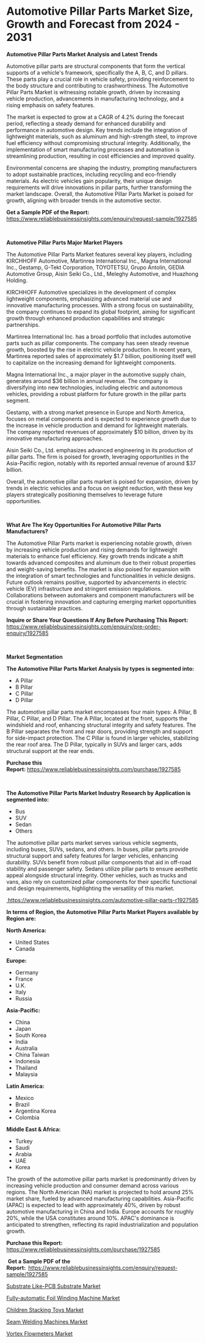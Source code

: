 <p><h1>Automotive Pillar Parts Market Size, Growth and Forecast from 2024 - 2031</h1></p><p><strong>Automotive Pillar Parts Market Analysis and Latest Trends</strong></p>
<p><p>Automotive pillar parts are structural components that form the vertical supports of a vehicle's framework, specifically the A, B, C, and D pillars. These parts play a crucial role in vehicle safety, providing reinforcement to the body structure and contributing to crashworthiness. The Automotive Pillar Parts Market is witnessing notable growth, driven by increasing vehicle production, advancements in manufacturing technology, and a rising emphasis on safety features.</p><p>The market is expected to grow at a CAGR of 4.2% during the forecast period, reflecting a steady demand for enhanced durability and performance in automotive design. Key trends include the integration of lightweight materials, such as aluminum and high-strength steel, to improve fuel efficiency without compromising structural integrity. Additionally, the implementation of smart manufacturing processes and automation is streamlining production, resulting in cost efficiencies and improved quality.</p><p>Environmental concerns are shaping the industry, prompting manufacturers to adopt sustainable practices, including recycling and eco-friendly materials. As electric vehicles gain popularity, their unique design requirements will drive innovations in pillar parts, further transforming the market landscape. Overall, the Automotive Pillar Parts Market is poised for growth, aligning with broader trends in the automotive sector.</p></p>
<p><strong>Get a Sample PDF of the Report:&nbsp;</strong> <a href="https://www.reliablebusinessinsights.com/enquiry/request-sample/1927585?utm_campaign=62&utm_medium=2&utm_source=Github&utm_content=ia&utm_term=25102024&utm_id=automotive-pillar-parts">https://www.reliablebusinessinsights.com/enquiry/request-sample/1927585</a></p>
<p>&nbsp;</p>
<p><strong>Automotive Pillar Parts Major Market Players</strong></p>
<p><p>The Automotive Pillar Parts Market features several key players, including KIRCHHOFF Automotive, Martinrea International Inc., Magna International Inc., Gestamp, G-Tekt Corporation, TOYOTETSU, Grupo Antolin, GEDIA Automotive Group, Aisin Seiki Co., Ltd., Meleghy Automotive, and Huazhong Holding. </p><p>KIRCHHOFF Automotive specializes in the development of complex lightweight components, emphasizing advanced material use and innovative manufacturing processes. With a strong focus on sustainability, the company continues to expand its global footprint, aiming for significant growth through enhanced production capabilities and strategic partnerships.</p><p>Martinrea International Inc. has a broad portfolio that includes automotive parts such as pillar components. The company has seen steady revenue growth, boosted by the rise in electric vehicle production. In recent years, Martinrea reported sales of approximately $1.7 billion, positioning itself well to capitalize on the increasing demand for lightweight components.</p><p>Magna International Inc., a major player in the automotive supply chain, generates around $36 billion in annual revenue. The company is diversifying into new technologies, including electric and autonomous vehicles, providing a robust platform for future growth in the pillar parts segment.</p><p>Gestamp, with a strong market presence in Europe and North America, focuses on metal components and is expected to experience growth due to the increase in vehicle production and demand for lightweight materials. The company reported revenues of approximately $10 billion, driven by its innovative manufacturing approaches.</p><p>Aisin Seiki Co., Ltd. emphasizes advanced engineering in its production of pillar parts. The firm is poised for growth, leveraging opportunities in the Asia-Pacific region, notably with its reported annual revenue of around $37 billion.</p><p>Overall, the automotive pillar parts market is poised for expansion, driven by trends in electric vehicles and a focus on weight reduction, with these key players strategically positioning themselves to leverage future opportunities.</p></p>
<p>&nbsp;</p>
<p><strong>What Are The Key Opportunities For Automotive Pillar Parts Manufacturers?</strong></p>
<p><p>The Automotive Pillar Parts market is experiencing notable growth, driven by increasing vehicle production and rising demands for lightweight materials to enhance fuel efficiency. Key growth trends indicate a shift towards advanced composites and aluminum due to their robust properties and weight-saving benefits. The market is also poised for expansion with the integration of smart technologies and functionalities in vehicle designs. Future outlook remains positive, supported by advancements in electric vehicle (EV) infrastructure and stringent emission regulations. Collaborations between automakers and component manufacturers will be crucial in fostering innovation and capturing emerging market opportunities through sustainable practices.</p></p>
<p><strong>Inquire or Share Your Questions If Any Before Purchasing This Report:</strong> <a href="https://www.reliablebusinessinsights.com/enquiry/pre-order-enquiry/1927585?utm_campaign=62&utm_medium=2&utm_source=Github&utm_content=ia&utm_term=25102024&utm_id=automotive-pillar-parts">https://www.reliablebusinessinsights.com/enquiry/pre-order-enquiry/1927585</a></p>
<p>&nbsp;</p>
<p><strong>Market Segmentation</strong></p>
<p><strong>The Automotive Pillar Parts Market Analysis by types is segmented into:</strong></p>
<p><ul><li>A Pillar</li><li>B Pillar</li><li>C Pillar</li><li>D Pillar</li></ul></p>
<p><p>The automotive pillar parts market encompasses four main types: A Pillar, B Pillar, C Pillar, and D Pillar. The A Pillar, located at the front, supports the windshield and roof, enhancing structural integrity and safety features. The B Pillar separates the front and rear doors, providing strength and support for side-impact protection. The C Pillar is found in larger vehicles, stabilizing the rear roof area. The D Pillar, typically in SUVs and larger cars, adds structural support at the rear ends.</p></p>
<p><strong>Purchase this Report:&nbsp;</strong><a href="https://www.reliablebusinessinsights.com/purchase/1927585?utm_campaign=62&utm_medium=2&utm_source=Github&utm_content=ia&utm_term=25102024&utm_id=automotive-pillar-parts">https://www.reliablebusinessinsights.com/purchase/1927585</a></p>
<p>&nbsp;</p>
<p><strong>The Automotive Pillar Parts Market Industry Research by Application is segmented into:</strong></p>
<p><ul><li>Bus</li><li>SUV</li><li>Sedan</li><li>Others</li></ul></p>
<p><p>The automotive pillar parts market serves various vehicle segments, including buses, SUVs, sedans, and others. In buses, pillar parts provide structural support and safety features for larger vehicles, enhancing durability. SUVs benefit from robust pillar components that aid in off-road stability and passenger safety. Sedans utilize pillar parts to ensure aesthetic appeal alongside structural integrity. Other vehicles, such as trucks and vans, also rely on customized pillar components for their specific functional and design requirements, highlighting the versatility of this market.</p></p>
<p><a href="https://www.reliablebusinessinsights.com/automotive-pillar-parts-r1927585?utm_campaign=62&utm_medium=2&utm_source=Github&utm_content=ia&utm_term=25102024&utm_id=automotive-pillar-parts">&nbsp;https://www.reliablebusinessinsights.com/automotive-pillar-parts-r1927585</a></p>
<p><strong>In terms of Region, the Automotive Pillar Parts Market Players available by Region are:</strong></p>
<p>
    <p> <strong> North America: </strong>
        <ul>
            <li>United States</li>
            <li>Canada</li>
        </ul>
        </p> 
    <p> <strong> Europe: </strong>
        <ul>
            <li>Germany</li>
            <li>France</li>
            <li>U.K.</li>
            <li>Italy</li>
            <li>Russia</li>
        </ul>
        </p> 
    <p> <strong> Asia-Pacific: </strong>
        <ul>
            <li>China</li>
            <li>Japan</li>
            <li>South Korea</li>
            <li>India</li>
            <li>Australia</li>
            <li>China Taiwan</li>
            <li>Indonesia</li>
            <li>Thailand</li>
            <li>Malaysia</li>
        </ul>
        </p> 
    <p> <strong> Latin America: </strong>
        <ul>
            <li>Mexico</li>
            <li>Brazil</li>
            <li>Argentina Korea</li>
            <li>Colombia</li>
        </ul>
        </p> 
    <p> <strong> Middle East & Africa: </strong>
        <ul>
            <li>Turkey</li>
            <li>Saudi</li>
            <li>Arabia</li>
            <li>UAE</li>
            <li>Korea</li>
        </ul>
    </p>
    </p>
<p><p>The growth of the automotive pillar parts market is predominantly driven by increasing vehicle production and consumer demand across various regions. The North American (NA) market is projected to hold around 25% market share, fueled by advanced manufacturing capabilities. Asia-Pacific (APAC) is expected to lead with approximately 40%, driven by robust automotive manufacturing in China and India. Europe accounts for roughly 20%, while the USA constitutes around 10%. APAC's dominance is anticipated to strengthen, reflecting its rapid industrialization and population growth.</p></p>
<p><strong>Purchase this Report: </strong><a href="https://www.reliablebusinessinsights.com/purchase/1927585?utm_campaign=62&utm_medium=2&utm_source=Github&utm_content=ia&utm_term=25102024&utm_id=automotive-pillar-parts">https://www.reliablebusinessinsights.com/purchase/1927585</a></p>
<p>&nbsp;<strong>Get a Sample PDF of the Report:&nbsp;&nbsp;</strong><a href="https://www.reliablebusinessinsights.com/enquiry/request-sample/1927585?utm_campaign=62&utm_medium=2&utm_source=Github&utm_content=ia&utm_term=25102024&utm_id=automotive-pillar-parts">https://www.reliablebusinessinsights.com/enquiry/request-sample/1927585</a></p>
<p><strong></strong></p>
<p><p><a href="https://github.com/MCGEE-CRANECaitlyn/Market-Research-Report-List-1/blob/main/substrate-like-pcb-substrate-market.md?utm_campaign=62&utm_medium=2&utm_source=Github&utm_content=ia&utm_term=25102024&utm_id=automotive-pillar-parts">Substrate Like-PCB Substrate Market</a></p><p><a href="https://www.linkedin.com/pulse/competitive-intelligence-fully-automatic-foil-winding-machine-relzc?utm_campaign=62&utm_medium=2&utm_source=Github&utm_content=ia&utm_term=25102024&utm_id=automotive-pillar-parts">Fully-automatic Foil Winding Machine Market</a></p><p><a href="https://www.linkedin.com/pulse/consumer-behavior-shifts-children-stacking-toys-market-demand-njeaf?utm_campaign=62&utm_medium=2&utm_source=Github&utm_content=ia&utm_term=25102024&utm_id=automotive-pillar-parts">Children Stacking Toys Market</a></p><p><a href="https://issuu.com/reportprime-2/docs/seam-welding-machines-market-size-2_d4d61dc083e853?utm_campaign=62&utm_medium=2&utm_source=Github&utm_content=ia&utm_term=25102024&utm_id=automotive-pillar-parts">Seam Welding Machines Market</a></p><p><a href="https://issuu.com/reportprime-2/docs/vortex-flowmeters-market-size-2030._9bc01c7677211a?utm_campaign=62&utm_medium=2&utm_source=Github&utm_content=ia&utm_term=25102024&utm_id=automotive-pillar-parts">Vortex Flowmeters Market</a></p></p>